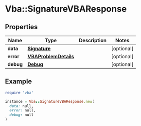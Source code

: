 # Vba::SignatureVBAResponse

## Properties

| Name | Type | Description | Notes |
| ---- | ---- | ----------- | ----- |
| **data** | [**Signature**](Signature.md) |  | [optional] |
| **error** | [**VBAProblemDetails**](VBAProblemDetails.md) |  | [optional] |
| **debug** | [**Debug**](Debug.md) |  | [optional] |

## Example

```ruby
require 'vba'

instance = Vba::SignatureVBAResponse.new(
  data: null,
  error: null,
  debug: null
)
```


